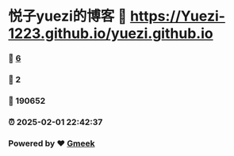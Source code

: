 # 悦子yuezi的博客 :link: https://Yuezi-1223.github.io/yuezi.github.io 
### :page_facing_up: [6](https://Yuezi-1223.github.io/yuezi.github.io/tag.html) 
### :speech_balloon: 2 
### :hibiscus: 190652 
### :alarm_clock: 2025-02-01 22:42:37 
### Powered by :heart: [Gmeek](https://github.com/Meekdai/Gmeek)
